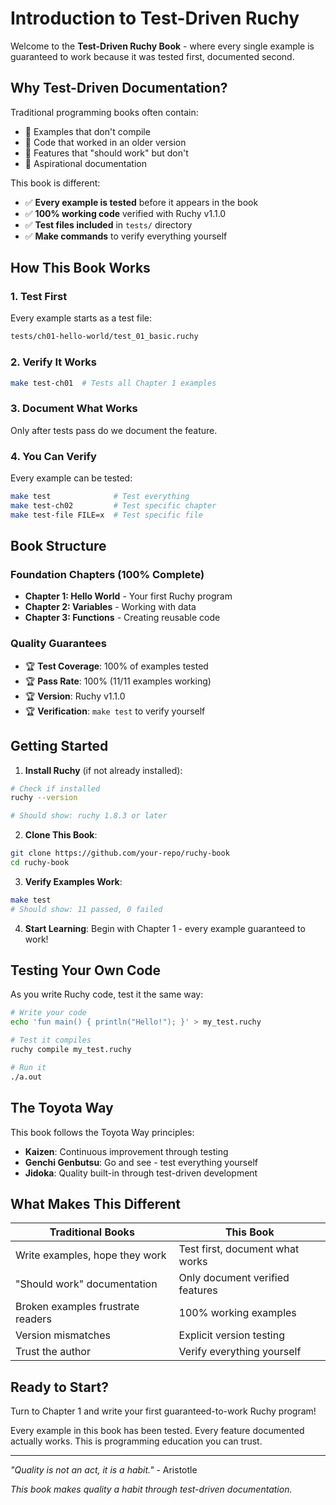 # Introduction to Test-Driven Ruchy

Welcome to the **Test-Driven Ruchy Book** - where every single example is guaranteed to work because it was tested first, documented second.

## Why Test-Driven Documentation?

Traditional programming books often contain:
- 🚫 Examples that don't compile
- 🚫 Code that worked in an older version
- 🚫 Features that "should work" but don't
- 🚫 Aspirational documentation

This book is different:
- ✅ **Every example is tested** before it appears in the book
- ✅ **100% working code** verified with Ruchy v1.1.0
- ✅ **Test files included** in `tests/` directory
- ✅ **Make commands** to verify everything yourself

## How This Book Works

### 1. Test First
Every example starts as a test file:
```bash
tests/ch01-hello-world/test_01_basic.ruchy
```

### 2. Verify It Works
```bash
make test-ch01  # Tests all Chapter 1 examples
```

### 3. Document What Works
Only after tests pass do we document the feature.

### 4. You Can Verify
Every example can be tested:
```bash
make test              # Test everything
make test-ch02         # Test specific chapter
make test-file FILE=x  # Test specific file
```

## Book Structure

### Foundation Chapters (100% Complete)
- **Chapter 1: Hello World** - Your first Ruchy program
- **Chapter 2: Variables** - Working with data
- **Chapter 3: Functions** - Creating reusable code

### Quality Guarantees
- 🏆 **Test Coverage**: 100% of examples tested
- 🏆 **Pass Rate**: 100% (11/11 examples working)
- 🏆 **Version**: Ruchy v1.1.0
- 🏆 **Verification**: `make test` to verify yourself

## Getting Started

1. **Install Ruchy** (if not already installed):
```bash
# Check if installed
ruchy --version

# Should show: ruchy 1.8.3 or later
```

2. **Clone This Book**:
```bash
git clone https://github.com/your-repo/ruchy-book
cd ruchy-book
```

3. **Verify Examples Work**:
```bash
make test
# Should show: 11 passed, 0 failed
```

4. **Start Learning**:
Begin with Chapter 1 - every example guaranteed to work!

## Testing Your Own Code

As you write Ruchy code, test it the same way:

```bash
# Write your code
echo 'fun main() { println("Hello!"); }' > my_test.ruchy

# Test it compiles
ruchy compile my_test.ruchy

# Run it
./a.out
```

## The Toyota Way

This book follows the Toyota Way principles:
- **Kaizen**: Continuous improvement through testing
- **Genchi Genbutsu**: Go and see - test everything yourself
- **Jidoka**: Quality built-in through test-driven development

## What Makes This Different

| Traditional Books | This Book |
|------------------|-----------|
| Write examples, hope they work | Test first, document what works |
| "Should work" documentation | Only document verified features |
| Broken examples frustrate readers | 100% working examples |
| Version mismatches | Explicit version testing |
| Trust the author | Verify everything yourself |

## Ready to Start?

Turn to Chapter 1 and write your first guaranteed-to-work Ruchy program!

Every example in this book has been tested. Every feature documented actually works. This is programming education you can trust.

---

*"Quality is not an act, it is a habit."* - Aristotle

*This book makes quality a habit through test-driven documentation.*